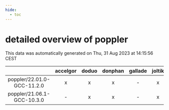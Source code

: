```yaml
---
hide:
  - toc
---
```


detailed overview of poppler
============================


This data was automatically generated on Thu, 31 Aug 2023 at 14:15:56 CEST  

| |accelgor|doduo|donphan|gallade|joltik|skitty|swalot|victini|
| :---: | :---: | :---: | :---: | :---: | :---: | :---: | :---: | :---: |
|poppler/22.01.0-GCC-11.2.0|x|x|x|-|x|x|x|x|
|poppler/21.06.1-GCC-10.3.0|-|x|x|-|x|-|x|-|
